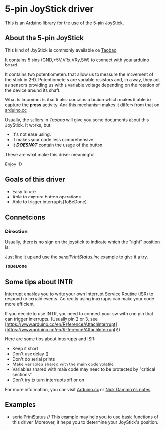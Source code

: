 # 5-pin JoyStick driver

This is an Arduino library for the use of the 5-pin JoyStick.

## About the 5-pin JoyStick

This kind of JoyStick is commonly available on [Taobao](http://www.taobao.com "http://www.taobao.com")

It contains 5 pins \(GND,+5V,VRx,VRy,SW\) to connect with your arduino board.

It contains two potentiometers that allow us to messure the movement of the stick in 2-D. 
Potentiometers are variable resistors and, in a way, they act as sensors providing us with a variable voltage depending on the rotation of the device around its shaft.

What is important is that it also contains a button which makes it able to capture the **press** activity. 
And this mechanism makes it differs from that on [arduino.cc](https://www.arduino.cc/en/Tutorial/JoyStick "https://www.arduino.cc/en/Tutorial/JoyStick")

Usually, the sellers in _Taobao_ will give you some documents about this JoyStick. It works, but:

* It's not ease using.
* It makes your code less comprehensive.
* It ***DOESNOT*** contain the usage of the button.

These are what make this driver meaningful.

Enjoy :D

## Goals of this driver
* Easy to use
* Able to capture button operations
* Able to trigger interrupts\(ToBeDone\)

## Connetcions

### Direction
Usually, there is no sign on the joystick to indicate which the "right" position is.

Just line it up and use the *serialPrintStatus.ino* example to give it a try.

**ToBeDone**

## Some tips about INTR
Interrupt enables you to write your own Interrupt Service Routine \(ISR\) to respond to certain events. 
Correctly using interrupts can make your code more efficient.

If you decide to use INTR, you need to connect your sw with one pin that can trigger interrupts.
\(Usually pin 2 or 3, see [https://www.arduino.cc/en/Reference/AttachInterrupt](https://www.arduino.cc/en/Reference/AttachInterrupt)\)

Here are some tips about interrupts and ISR:

* Keep it short
* Don't use delay ()
* Don't do serial prints
* Make variables shared with the main code volatile
* Variables shared with main code may need to be protected by "critical sections"
* Don't try to turn interrupts off or on

For more information, you can visit [Arduino.cc](https://www.arduino.cc/en/Reference/AttachInterrupt) or [Nick Gammon's notes](http://gammon.com.au/interrupts).

## Examples

* serialPrintStatus // This example may help you to use basic functions of this driver. Moreover, it helps you to determine your JoyStick's position.



